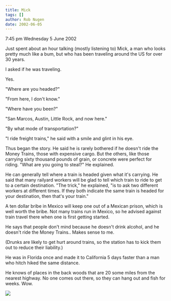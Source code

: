 ```yaml
---
title: Mick
tags: []
author: Rob Nugen
date: 2002-06-05
---
```


<p class=date>7:45 pm Wednesday 5 June 2002</p>

<p>Just spent about an hour talking (mostly listening to) Mick, a man who
looks pretty much like a bum, but who has been traveling around the US for
over 30 years.</p>

<p>I asked if he was traveling.</p>

<p>Yes.</p>

<p>"Where are you headed?"</p>

<p>"From here, I don't know."</p>

<p>"Where have you been?"</p>

<p>"San Marcos, Austin, Little Rock, and now here."</p>

<p>"By what mode of transportation?"</p>

<p>"I ride freight trains," he said with a smile and glint in his eye.</p>

<p>Thus began the story.  He said he is rarely bothered if he doesn't ride
the Money Trains, those with expensive cargo.  But the others, like those
carrying sixty thousand pounds of grain, or concrete were perfect for
riding.  "What are you going to steal?" He explained.</p>

<p>He can generally tell where a train is headed given what it's carrying.
He said that many railyard workers will be glad to tell which train to ride
to get to a certain destination.  "The trick," he explained, "is to ask two
different workers at different times.  If they both indicate the same train
is headed for your destination, then that's your train."</p>

<p>A ten dollar bribe in Mexico will keep one out of a Mexican prison, which
is well worth the bribe.  Not many trains run in Mexico, so he advised
against train travel there when one is first getting started.</p>

<p>He says that people don't mind because he doesn't drink alcohol, and he
doesn't ride the Money Trains..  Makes sense to me.</p>

<p>(Drunks are likely to get hurt around trains, so the station has to kick
them out to reduce their liability.)</p>

<p>He was in Florida once and made it to California 5 days faster than a man
who hitch hiked the same distance.</p>

<p>He knows of places in the back woods that are 20 some miles from the
nearest highway.  No one comes out there, so they can hang out and fish for
weeks.  Wow.</p>

<p><img src="/images/rob/wL-ROB.gif"/></p>

